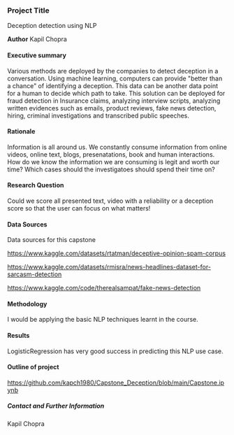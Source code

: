 ### Project Title
Deception detection using NLP

**Author**
Kapil Chopra

#### Executive summary
Various methods are deployed by the companies to detect deception in a conversation. Using machine learning, computers can provide "better than a chance" of identifying a deception. This data can be another data point for a human to decide which path to take. This solution can be deployed for fraud detection in Insurance claims, analyzing interview scripts, analyzing written evidences such as emails, product reviews, fake news detection, hiring, criminal investigations and transcribed public speeches.

#### Rationale
Information is all around us. We constantly consume information from online videos, online text, blogs, presenatations, book and human interactions. How do we know the information we are consuming is legit and worth our time? Which cases should the investigatoes should spend their time on? 

#### Research Question
Could we score all presented text, video with a reliability or a deception score so that the user can focus on what matters!

#### Data Sources
Data sources for this capstone 

https://www.kaggle.com/datasets/rtatman/deceptive-opinion-spam-corpus

https://www.kaggle.com/datasets/rmisra/news-headlines-dataset-for-sarcasm-detection

https://www.kaggle.com/code/therealsampat/fake-news-detection

#### Methodology
I would be applying the basic NLP techniques learnt in the course.

#### Results
LogisticRegression has very good success in predicting this NLP use case.

#### Outline of project
https://github.com/kapch1980/Capstone_Deception/blob/main/Capstone.ipynb

##### Contact and Further Information
Kapil Chopra
